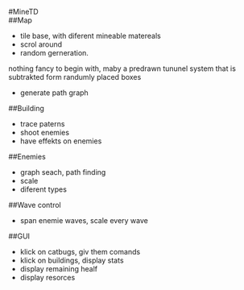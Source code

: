 #MineTD                   
##Map 
- tile base, with diferent mineable matereals
- scrol around 
- random gerneration.

 nothing fancy to begin with, maby a predrawn tununel system that is subtrakted form randumly placed boxes
- generate path graph

##Building
- trace paterns 
- shoot enemies 
- have effekts on enemies

##Enemies
- graph seach, path finding 
- scale
- diferent types

##Wave control 
- span enemie waves, scale every wave

##GUI
- klick on catbugs, giv them comands 
- klick on buildings, display stats 
- display remaining healf 
- display resorces

